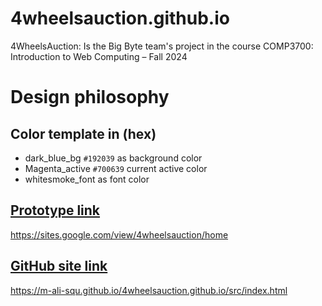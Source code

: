 # 4wheelsauction.github.io
4WheelsAuction: Is the Big Byte team's project in the course COMP3700: Introduction to Web Computing – Fall 2024

# Design philosophy
## Color template in (hex)
+ dark_blue_bg `#192039` as background color
+ Magenta_active `#700639` current active color
+ whitesmoke_font as font color

## [Prototype link]([https://pages.github.com/](https://sites.google.com/view/4wheelsauction/home))
https://sites.google.com/view/4wheelsauction/home

## [GitHub site link]([https://pages.github.com/](https://m-ali-squ.github.io/4wheelsauction.github.io/src/index.html))
https://m-ali-squ.github.io/4wheelsauction.github.io/src/index.html
